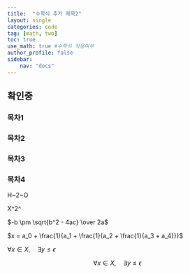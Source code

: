 ```yaml
---
title:  "수학식 추가 제목2"
layout: single
categories: code
tag: [math, two]
toc: true
use_math: true #수학식 적용여부
author_profile: false
sidebar:
    nav: "docs"
---
```


## 확인중
### 목차1
### 목차2
### 목차3
### 목차4
H~2~O

X^2^

$-b \pm \sqrt{b^2 - 4ac} \over 2a$

$x = a_0 + \frac{1}{a_1 + \frac{1}{a_2 + \frac{1}{a_3 + a_4}}}$

$\forall x \in X, \quad \exists y \leq \epsilon$

$$\forall x \in X, \quad \exists y \leq \epsilon$$ 
